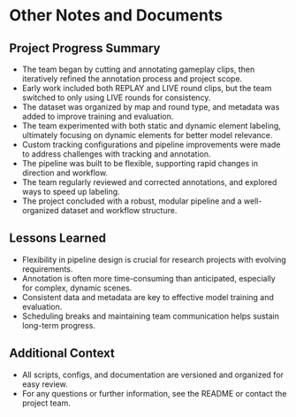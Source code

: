 # Other Notes and Documents

## Project Progress Summary
- The team began by cutting and annotating gameplay clips, then iteratively refined the annotation process and project scope.
- Early work included both REPLAY and LIVE round clips, but the team switched to only using LIVE rounds for consistency.
- The dataset was organized by map and round type, and metadata was added to improve training and evaluation.
- The team experimented with both static and dynamic element labeling, ultimately focusing on dynamic elements for better model relevance.
- Custom tracking configurations and pipeline improvements were made to address challenges with tracking and annotation.
- The pipeline was built to be flexible, supporting rapid changes in direction and workflow.
- The team regularly reviewed and corrected annotations, and explored ways to speed up labeling.
- The project concluded with a robust, modular pipeline and a well-organized dataset and workflow structure.

## Lessons Learned
- Flexibility in pipeline design is crucial for research projects with evolving requirements.
- Annotation is often more time-consuming than anticipated, especially for complex, dynamic scenes.
- Consistent data and metadata are key to effective model training and evaluation.
- Scheduling breaks and maintaining team communication helps sustain long-term progress.

## Additional Context
- All scripts, configs, and documentation are versioned and organized for easy review.
- For any questions or further information, see the README or contact the project team. 